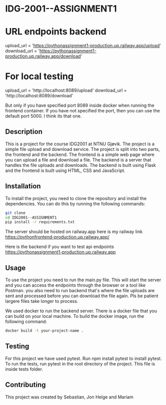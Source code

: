 # IDG-2001--ASSIGNMENT1

# URL endpoints backend

upload_url = 'https://pythonassignment1-production.up.railway.app/upload'
download_url = 'https://pythonassignment1-production.up.railway.app/download'

# For local testing

upload_url = 'http://localhost:8089/upload'
download_url = 'http://localhost:8089/download'

But only if you have specified port 8089 inside docker when running the frontend container.
If you have not specified the port, then you can use the default port 5000. I think its that one.

## Description

This is a project for the course IDG2001 at NTNU Gjøvik. The project is a simple file upload and download service.
The project is split into two parts, the frontend and the backend. The frontend is a simple web page where you can upload a file and download a file.
The backend is a server that handles the file uploads and downloads. The backend is built using Flask and the frontend is built using HTML, CSS and JavaScript.

## Installation

To install the project, you need to clone the repository and install the dependencies. You can do this by running the following commands:

```bash
git clone
cd IDG2001--ASSIGNMENT1
pip install -r requirements.txt
```

The server should be hosted on railway.app here is my railway link https://pythonfrontend-production.up.railway.app/

Here is the backend if you want to test api endpoints https://pythonassignment1-production.up.railway.app

## Usage

To use the project you need to run the main.py file. This will start the server and you can access the endpoints through the browser or a tool like Postman. you also need to run backend that's where the file uploads are sent and processed before you can download the file again. Pls be patient largere files take longer to process.

We used docker to run the backend server. There is a docker file that you can build on your local machine. To build the docker image, run the following command:

```bash
docker build -t your-project-name .
```

## Testing

For this project we have used pytest. Run npm install pytest to install pytest. To run the tests, run pytest in the root directory of the project. This file is inside tests folder.

## Contributing

This project was created by Sebastian, Jon Helge and Mariam

